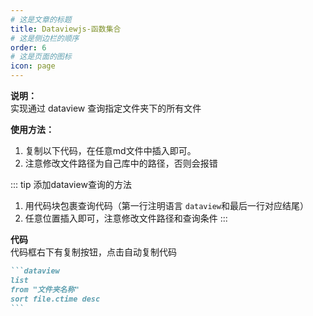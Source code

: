 ```yaml
---
# 这是文章的标题
title: Dataviewjs-函数集合
# 这是侧边栏的顺序
order: 6
# 这是页面的图标
icon: page
---
```

**说明：**  
实现通过 dataview 查询指定文件夹下的所有文件

**使用方法：**  
1. 复制以下代码，在任意md文件中插入即可。
2. 注意修改文件路径为自己库中的路径，否则会报错

::: tip 添加dataview查询的方法
1. 用代码块包裹查询代码（第一行注明语言 `dataview`和最后一行对应结尾）
2. 任意位置插入即可，注意修改文件路径和查询条件
:::

**代码**  
代码框右下有复制按钮，点击自动复制代码
````markdown
```dataview
list
from "文件夹名称"
sort file.ctime desc
```
````